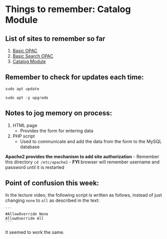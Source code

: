 # **Things to remember: Catalog Module**

## List of sites to remember so far

1. [Basic OPAC](https://34.135.201.171/opac.php)
1. [Basic Search OPAC](https://34.135.201.171/opacbb.html)
1. [Catalog Module](https://34.135.201.171/cataloging/)

## **Remember to check for updates each time:**

```
sudo apt update
```
```
sudo apt -y upgrade
```

## Notes to jog memory on process:

1. HTML page
	- Provides the form for entering data
1. PHP script
	- Used to communicate and add the data from the form to the MySQL database

**Apache2 provides the mechanism to add site authorization**
	- Remember this directory 
	```
	cd /etc/apache2
	```
	- **FYI** browser will remember username and password until it is restarted

## Point of confusion this week:

In the lecture video, the following script is written as follows, instead of just changing `none` to `all` as described in the text:

	```
	#AllowOverride None
	AllowOverride All
	```
It seemed to work the same.  
